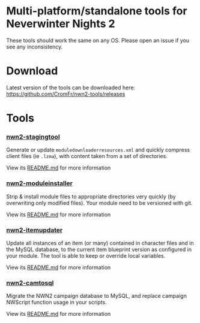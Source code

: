 # Multi-platform/standalone tools for Neverwinter Nights 2

These tools should work the same on any OS. Please open an issue if you see
any inconsistency.

# Download

Latest version of the tools can be downloaded here:
https://github.com/CromFr/nwn2-tools/releases

# Tools

### [nwn2-stagingtool](stagingtool/)

Generate or update `moduledownloaderresources.xml` and quickly compress client
files (ie `.lzma`), with content taken from a set of directories.

View its [README.md](stagingtool/README.md) for more information

### [nwn2-moduleinstaller](moduleinstaller/)

Strip & install module files to appropriate directories very quickly (by
overwriting only modified files). Your module need to be versioned with git.

View its [README.md](moduleinstaller/README.md) for more information

### [nwn2-itemupdater](itemupdater/)

Update all instances of an item (or many) contained in character files and in
the MySQL database, to the current item blueprint version as configured in
your module. The tool is able to keep or override local variables.

View its [README.md](itemupdater/README.md) for more information

### [nwn2-camtosql](camtosql/)

Migrate the NWN2 campaign database to MySQL, and replace campaign NWScript
function usage in your scripts.

View its [README.md](camtosql/README.md) for more information